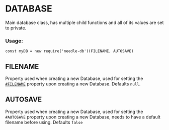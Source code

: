 # DATABASE

Main database class, has multiple child functions and all of its values are set to private.

### Usage:

`const myDB = new require('needle-db')(FILENAME, AUTOSAVE)`

## FILENAME

Property used when creating a new Database, used for setting the [`#FILENAME`](https://github.com/NeedleChat/NeedleDB/blob/docs/docs/DATABASE/properties/%23FILENAME.md) property upon creating a new Database. Defaults `null`.

## AUTOSAVE

Property used when creating a new Database, used for setting the `#AUTOSAVE` property upon creating a new Database, needs to have a default filename before using. Defaults `false`
